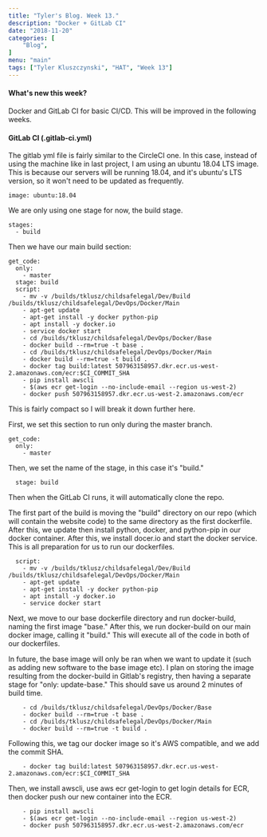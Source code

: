 ```yaml
--- 
title: "Tyler's Blog. Week 13." 
description: "Docker + GitLab CI" 
date: "2018-11-20" 
categories: [ 
    "Blog",
] 
menu: "main" 
tags: ["Tyler Kluszczynski", "HAT", "Week 13"]
---
```


#### What's new this week?
Docker and GitLab CI for basic CI/CD. This will be improved in the following weeks.

#### GitLab CI (.gitlab-ci.yml)
The gitlab yml file is fairly similar to the CircleCI one. In this case, instead of using the machine like in last project, I am using an ubuntu 18.04 LTS image. This is because our servers will be running 18.04, and it's ubuntu's LTS version, so it won't need to be updated as frequently.

```
image: ubuntu:18.04
```

We are only using one stage for now, the build stage.

```
stages:
  - build
```

Then we have our main build section:

```
get_code:
  only:
    - master
  stage: build
  script:
    - mv -v /builds/tklusz/childsafelegal/Dev/Build /builds/tklusz/childsafelegal/DevOps/Docker/Main
    - apt-get update
    - apt-get install -y docker python-pip
    - apt install -y docker.io
    - service docker start
    - cd /builds/tklusz/childsafelegal/DevOps/Docker/Base
    - docker build --rm=true -t base .
    - cd /builds/tklusz/childsafelegal/DevOps/Docker/Main
    - docker build --rm=true -t build .
    - docker tag build:latest 507963158957.dkr.ecr.us-west-2.amazonaws.com/ecr:$CI_COMMIT_SHA
    - pip install awscli
    - $(aws ecr get-login --no-include-email --region us-west-2)
    - docker push 507963158957.dkr.ecr.us-west-2.amazonaws.com/ecr

```

This is fairly compact so I will break it down further here. 

First, we set this section to run only during the master branch. 

```
get_code:
  only:
    - master
```

Then, we set the name of the stage, in this case it's "build."

```
  stage: build
```

Then when the GitLab CI runs, it will automatically clone the repo. 

The first part of the build is moving the "build" directory on our repo (which will contain the website code) to the same directory as the first dockerfile. After this, we update then install python, docker, and python-pip in our docker container. After this, we install docer.io and start the docker service. This is all preparation for us to run our dockerfiles.

```
  script:
    - mv -v /builds/tklusz/childsafelegal/Dev/Build /builds/tklusz/childsafelegal/DevOps/Docker/Main
    - apt-get update
    - apt-get install -y docker python-pip
    - apt install -y docker.io
    - service docker start

```

Next, we move to our base dockerfile directory and run docker-build, naming the first image "base." After this, we run docker-build on our main docker image, calling it "build." This will execute all of the code in both of our dockerfiles. 

In future, the base image will only be ran when we want to update it (such as adding new software to the base image etc). I plan on storing the image resulting from the docker-build in Gitlab's registry, then having a separate stage for "only: update-base." This should save us around 2 minutes of build time.

```
    - cd /builds/tklusz/childsafelegal/DevOps/Docker/Base
    - docker build --rm=true -t base .
    - cd /builds/tklusz/childsafelegal/DevOps/Docker/Main
    - docker build --rm=true -t build .

```

Following this, we tag our docker image so it's AWS compatible, and we add the commit SHA.

```
    - docker tag build:latest 507963158957.dkr.ecr.us-west-2.amazonaws.com/ecr:$CI_COMMIT_SHA
```

Then, we install awscli, use aws ecr get-login to get login details for ECR, then docker push our new container into the ECR.

```
    - pip install awscli
    - $(aws ecr get-login --no-include-email --region us-west-2)
    - docker push 507963158957.dkr.ecr.us-west-2.amazonaws.com/ecr

```
